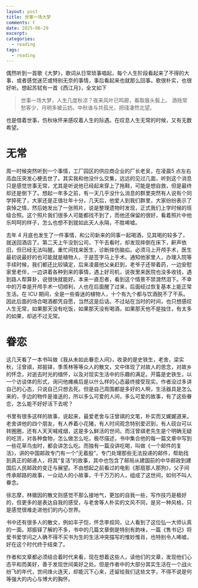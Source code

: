 ```yaml
---
layout: post
title: 世事一场大梦
comments: t
date: 2025-06-29
excerpt:
categories:
  - reading
tags:
  - reading
---
```


偶然听到一首歌《大梦》，歌词从日常琐事唱起，每个人生阶段看起来了不得的大事，或者感觉迷茫或特别无奈的事情，事后看起来也就那么回事。歌很朴实，也很好听。想起苏轼有一首《西江月》，全文如下

> 世事一场大梦，人生几度秋凉？夜来风叶已鸣廊，看取眉头鬓上。 酒贱常愁客少，月明多被云妨。中秋谁与共孤光，把琖凄然北望。

也是借着世事，伤秋咏怀来感叹着人生的际遇。在叹息人生无常的时候，又有无数希望。


# 无常

周一时候突然听到一个事情，工厂园区的供应商企业的厂长老吴，在凌晨5 点左右高血压突发心梗去世了。其实我和他没什么交集，远远的见过几面，听到这个消息只是感觉世事无常，尤其是听说他已经起来穿上了拖鞋，可能是想自救，但是最终却还是倒下了。想起一年多之前，有一天几乎没什么消息的群里突然有人说有个同学猝死了，大家还是正值壮年十分，几天后，他爱人到我们群里，大家纷纷表示了哀悼之情，然后她发出了一张照片，说是整理遗物时发现，正式我们上学时候的班级合照。这个照片我们很多人可能都找不到了，而他还保留的很好，看着照片中他乐呵呵的样子，怎么也想不到就如此天人永隔，不胜唏嘘。

去年 4 月底也发生了一件事情，和公司新来的同事一起喝酒，见其喝的较多了，就送回酒店了。第二天上午没到公司，下午去看时，却发现摔倒在床下，鼾声依旧，但已经无法叫醒。重忙间找来医生，诊断摔伤脑疝。必须马上开颅手术，医生最初说最好的也可能就是植物人，于是签字马上手术。通知他家里人，办理入院等手续时候，我们都还比较镇定，后来凌晨他父亲赶到，老爷子还带着药，一边安慰家里老伴，一边讲着各种到来的事情，遇上好司机，说夜里来医院也没多收钱，遇到路人帮算卦，说很快就能好。本来一直忍者，看到这个情景不禁潸然泪下。不幸中的万幸是开颅手术一切顺利，人也在后面醒了过来，后面经过恢复基本上能正常生活。在 ICU 期间，全是一些昏迷的植物人，十个有九个都与饮酒脱不了干系。因此后面的场合喝酒都凭自愿，当然这是后话。不过站在当时的时间，也只想感叹人生无常，如果那天没有吃饭，如果那天没有喝酒，如果那天他不是独住，有太多的如果，却逃不过无常。


# 眷恋

这几天看了一本书叫做《我从未如此眷恋人间》，收录的是史铁生，老舍，梁实秋，汪曾祺，郑振铎，季羡林等等众人的散文，文中体现了对故人的思念，对故乡的怀念，对逝去时光的缅怀，以及对现实生活中的乐趣的满足。开篇是史铁生，以一个访谈体的形式，询问他瘫痪后是以什么样的心态最终接受现实。作者没过多讲自己的心态，只说自己只想去死。但是自己周围都是多好的人啊，生活器具是怎么来的，手边的物件是谁送的，所以多么可爱的人间，多么可爱的故事，有了这些眷恋，怎么能不好好活下去呢？

书里有很多这样的故事，说起来，最爱老舍与汪曾祺的文笔，朴实而又娓娓道来，老舍讲他的四个朋友，有人养着小花猪，有人时间观念特别爱迟到，有人砚台可以转圈圈，还有人天天喊戒烟，这是多么鲜活的世间。而汪曾祺老先生是个明确无疑的吃货，对各种食物，怎么做怎么吃，极尽描述，书中集合他的每一篇文章中写到一些花草鸟虫时，都会讲怎么吃。而独有一篇没讲吃喝，叫做《一个邮件的复活》，讲的中国邮政专门有一个“无着股”，专门处理那些无法投递的邮件，帮助找到真正的邮递人，将其“复活”的故事，其中也包含了邮局从建国前的中华邮政到建国后人民邮政的变迁与展望。不由想起之前看过的电影《那扇那人那狗》，父子间传承邮路的故事，一众动人的小故事，千千万万的人，组成了这世间，如何不叫人眷念。

徐志摩，林徽因的散文则感觉不那么接地气，更加的自我一些，写作技巧是极好的，但更多的是表达自我的感受，与老舍等人朴实的文风不同，是另一种风格，只是感觉很难走进他们的内心世界。

书中还有很多人的散文，例如丰子恺，怀念李叔同，让人看到了这位弘一大师认真的一面。郑振铎了解的不多，书中的几篇文章倒是特别有韵味，一篇《售书记》将爱书爱学问之人确不得不买书为生的生活冲突描写的惟妙惟肖，也特别令人唏嘘，好在这个时代终于结束了。

作者和文章都必须结合着时代来看，现在想着这些人，读他们的文章，发现他们心态平和而美好，善于发现世间美好之处。但是作者中的大部分其实生活在一个战火纷飞的年代，世间烽火连天，却能沉下心来，还留给我们这些文字，不得不说是何等强大的内心与博大的胸怀。
